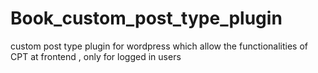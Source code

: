 # Book_custom_post_type_plugin
custom post type plugin for wordpress which allow the functionalities of CPT  at frontend  , only for logged in users 
